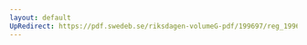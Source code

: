 ```yaml
---
layout: default
UpRedirect: https://pdf.swedeb.se/riksdagen-volumeG-pdf/199697/reg_199697/reg_199697_0077.pdf
---
```

